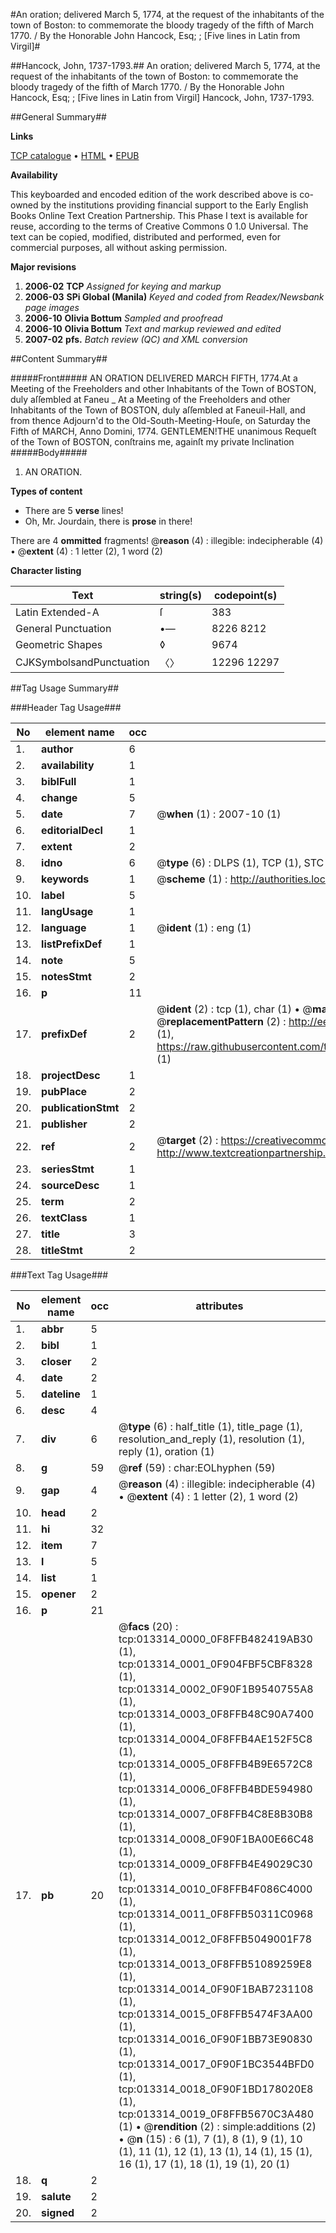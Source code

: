 #An oration; delivered March 5, 1774, at the request of the inhabitants of the town of Boston: to commemorate the bloody tragedy of the fifth of March 1770. / By the Honorable John Hancock, Esq; ; [Five lines in Latin from Virgil]#

##Hancock, John, 1737-1793.##
An oration; delivered March 5, 1774, at the request of the inhabitants of the town of Boston: to commemorate the bloody tragedy of the fifth of March 1770. / By the Honorable John Hancock, Esq; ; [Five lines in Latin from Virgil]
Hancock, John, 1737-1793.

##General Summary##

**Links**

[TCP catalogue](http://www.ota.ox.ac.uk/tcp/)  • 
[HTML](http://tei.it.ox.ac.uk/tcp/Texts-HTML/free/N10/N10501.html)  • 
[EPUB](http://tei.it.ox.ac.uk/tcp/Texts-EPUB/free/N10/N10501.epub)

**Availability**

This keyboarded and encoded edition of the
	       work described above is co-owned by the institutions
	       providing financial support to the Early English Books
	       Online Text Creation Partnership. This Phase I text is
	       available for reuse, according to the terms of Creative
	       Commons 0 1.0 Universal. The text can be copied,
	       modified, distributed and performed, even for
	       commercial purposes, all without asking permission.

**Major revisions**

1. __2006-02__ __TCP__ *Assigned for keying and markup*
1. __2006-03__ __SPi Global (Manila)__ *Keyed and coded from Readex/Newsbank page images*
1. __2006-10__ __Olivia Bottum__ *Sampled and proofread*
1. __2006-10__ __Olivia Bottum__ *Text and markup reviewed and edited*
1. __2007-02__ __pfs.__ *Batch review (QC) and XML conversion*

##Content Summary##

#####Front#####
AN ORATION DELIVERED MARCH FIFTH, 1774.At a Meeting of the Freeholders and other Inhabitants of the Town of BOSTON, duly aſſembled at Faneu
    _ At a Meeting of the Freeholders and other Inhabitants of the Town of BOSTON, duly aſſembled at Faneuil-Hall, and from thence Adjourn'd to the Old-South-Meeting-Houſe, on Saturday the Fifth of MARCH, Anno Domini, 1774.
GENTLEMEN!THE unanimous Requeſt of the Town of BOSTON, conſtrains me, againſt my private Inclination
#####Body#####

1. AN ORATION.

**Types of content**

  * There are 5 **verse** lines!
  * Oh, Mr. Jourdain, there is **prose** in there!

There are 4 **ommitted** fragments! 
 @__reason__ (4) : illegible: indecipherable (4)  •  @__extent__ (4) : 1 letter (2), 1 word (2)

**Character listing**


|Text|string(s)|codepoint(s)|
|---|---|---|
|Latin Extended-A|ſ|383|
|General Punctuation|•—|8226 8212|
|Geometric Shapes|◊|9674|
|CJKSymbolsandPunctuation|〈〉|12296 12297|

##Tag Usage Summary##

###Header Tag Usage###

|No|element name|occ|attributes|
|---|---|---|---|
|1.|__author__|6||
|2.|__availability__|1||
|3.|__biblFull__|1||
|4.|__change__|5||
|5.|__date__|7| @__when__ (1) : 2007-10 (1)|
|6.|__editorialDecl__|1||
|7.|__extent__|2||
|8.|__idno__|6| @__type__ (6) : DLPS (1), TCP (1), STC (1), NOTIS (1), IMAGE-SET (1), EVANS-CITATION (1)|
|9.|__keywords__|1| @__scheme__ (1) : http://authorities.loc.gov/ (1)|
|10.|__label__|5||
|11.|__langUsage__|1||
|12.|__language__|1| @__ident__ (1) : eng (1)|
|13.|__listPrefixDef__|1||
|14.|__note__|5||
|15.|__notesStmt__|2||
|16.|__p__|11||
|17.|__prefixDef__|2| @__ident__ (2) : tcp (1), char (1)  •  @__matchPattern__ (2) : ([0-9\-]+):([0-9IVX]+) (1), (.+) (1)  •  @__replacementPattern__ (2) : http://eebo.chadwyck.com/downloadtiff?vid=$1&page=$2 (1), https://raw.githubusercontent.com/textcreationpartnership/Texts/master/tcpchars.xml#$1 (1)|
|18.|__projectDesc__|1||
|19.|__pubPlace__|2||
|20.|__publicationStmt__|2||
|21.|__publisher__|2||
|22.|__ref__|2| @__target__ (2) : https://creativecommons.org/publicdomain/zero/1.0/ (1), http://www.textcreationpartnership.org/docs/. (1)|
|23.|__seriesStmt__|1||
|24.|__sourceDesc__|1||
|25.|__term__|2||
|26.|__textClass__|1||
|27.|__title__|3||
|28.|__titleStmt__|2||


###Text Tag Usage###

|No|element name|occ|attributes|
|---|---|---|---|
|1.|__abbr__|5||
|2.|__bibl__|1||
|3.|__closer__|2||
|4.|__date__|2||
|5.|__dateline__|1||
|6.|__desc__|4||
|7.|__div__|6| @__type__ (6) : half_title (1), title_page (1), resolution_and_reply (1), resolution (1), reply (1), oration (1)|
|8.|__g__|59| @__ref__ (59) : char:EOLhyphen (59)|
|9.|__gap__|4| @__reason__ (4) : illegible: indecipherable (4)  •  @__extent__ (4) : 1 letter (2), 1 word (2)|
|10.|__head__|2||
|11.|__hi__|32||
|12.|__item__|7||
|13.|__l__|5||
|14.|__list__|1||
|15.|__opener__|2||
|16.|__p__|21||
|17.|__pb__|20| @__facs__ (20) : tcp:013314_0000_0F8FFB482419AB30 (1), tcp:013314_0001_0F904FBF5CBF8328 (1), tcp:013314_0002_0F90F1B9540755A8 (1), tcp:013314_0003_0F8FFB48C90A7400 (1), tcp:013314_0004_0F8FFB4AE152F5C8 (1), tcp:013314_0005_0F8FFB4B9E6572C8 (1), tcp:013314_0006_0F8FFB4BDE594980 (1), tcp:013314_0007_0F8FFB4C8E8B30B8 (1), tcp:013314_0008_0F90F1BA00E66C48 (1), tcp:013314_0009_0F8FFB4E49029C30 (1), tcp:013314_0010_0F8FFB4F086C4000 (1), tcp:013314_0011_0F8FFB50311C0968 (1), tcp:013314_0012_0F8FFB5049001F78 (1), tcp:013314_0013_0F8FFB51089259E8 (1), tcp:013314_0014_0F90F1BAB7231108 (1), tcp:013314_0015_0F8FFB5474F3AA00 (1), tcp:013314_0016_0F90F1BB73E90830 (1), tcp:013314_0017_0F90F1BC3544BFD0 (1), tcp:013314_0018_0F90F1BD178020E8 (1), tcp:013314_0019_0F8FFB5670C3A480 (1)  •  @__rendition__ (2) : simple:additions (2)  •  @__n__ (15) : 6 (1), 7 (1), 8 (1), 9 (1), 10 (1), 11 (1), 12 (1), 13 (1), 14 (1), 15 (1), 16 (1), 17 (1), 18 (1), 19 (1), 20 (1)|
|18.|__q__|2||
|19.|__salute__|2||
|20.|__signed__|2||
